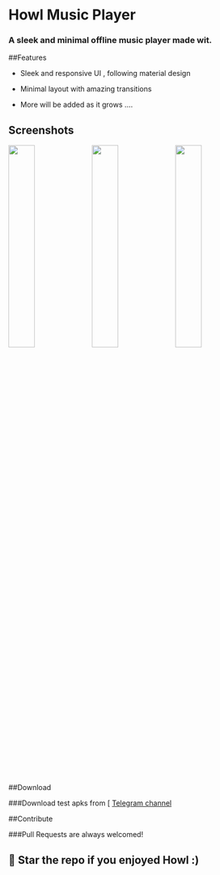 # Howl Music Player

### A sleek and minimal offline music player made wit. 


##Features 

- Sleek and responsive UI , following material design

- Minimal layout with amazing transitions 

- More will be added as it grows ....

## Screenshots 

<img src="https://github.com/Iamlooker/Howl/blob/main/Screenshots/nowplaying_dark.jpg?raw=true" width="32%"> <img src="https://github.com/Iamlooker/Howl/blob/main/Screenshots/songs_dark.jpg?raw=true" width="32%"> <img src="https://github.com/Iamlooker/Howl/blob/main/Screenshots/albums_dark.jpg?raw=true" width="32%">


##Download

###Download test apks from [ [Telegram channel](https://telegram.me/IamlookerBuilds)


##Contribute 

###Pull Requests are always welcomed! 

## 🌟 Star  the repo if you enjoyed Howl :)
